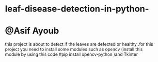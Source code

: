 # leaf-disease-detection-in-python-
# @Asif Ayoub
this project is about to detect if the leaves are defected or healthy .for this project you need to install some modules such as opencv (install this module by using this code #pip install opencv-python )and Tkinter
